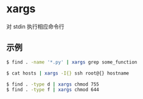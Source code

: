 # xargs

对 stdin 执行相应命令行

## 示例

```sh
$ find . -name '*.py' | xargs grep some_function
```

```sh
$ cat hosts | xargs -I{} ssh root@{} hostname
```

```sh
$ find . -type d | xargs chmod 755
$ find . -type f | xargs chmod 644
```
